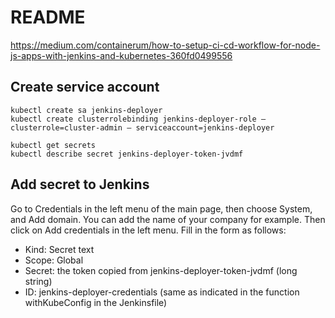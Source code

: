 # README

https://medium.com/containerum/how-to-setup-ci-cd-workflow-for-node-js-apps-with-jenkins-and-kubernetes-360fd0499556

## Create service account
```
kubectl create sa jenkins-deployer
kubectl create clusterrolebinding jenkins-deployer-role — clusterrole=cluster-admin — serviceaccount=jenkins-deployer

kubectl get secrets
kubectl describe secret jenkins-deployer-token-jvdmf
```

## Add secret to Jenkins

Go to Credentials in the left menu of the main page, then choose System, and Add domain. You can add the name of your company for example. Then click on Add credentials in the left menu.
Fill in the form as follows:
* Kind: Secret text
* Scope: Global
* Secret: the token copied from jenkins-deployer-token-jvdmf (long string)
* ID: jenkins-deployer-credentials (same as indicated in the function withKubeConfig in the Jenkinsfile)

